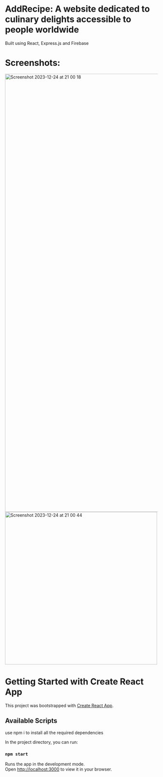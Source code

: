 # AddRecipe: A website dedicated to culinary delights accessible to people worldwide
Built using React, Express.js and Firebase

# Screenshots:
<img width="1438" alt="Screenshot 2023-12-24 at 21 00 18" src="https://github.com/badri119/Add-Recipe-Frontend/assets/90651004/a49c5706-231d-4561-b789-ebdab38f6eb7">



<img width="501" alt="Screenshot 2023-12-24 at 21 00 44" src="https://github.com/badri119/Add-Recipe-Frontend/assets/90651004/8faa3e15-ea7b-4e75-8790-8852db219977">




# Getting Started with Create React App

This project was bootstrapped with [Create React App](https://github.com/facebook/create-react-app).

## Available Scripts

use npm i to install all the required dependencies

In the project directory, you can run:

### `npm start`

Runs the app in the development mode.\
Open [http://localhost:3000](http://localhost:3000) to view it in your browser.

